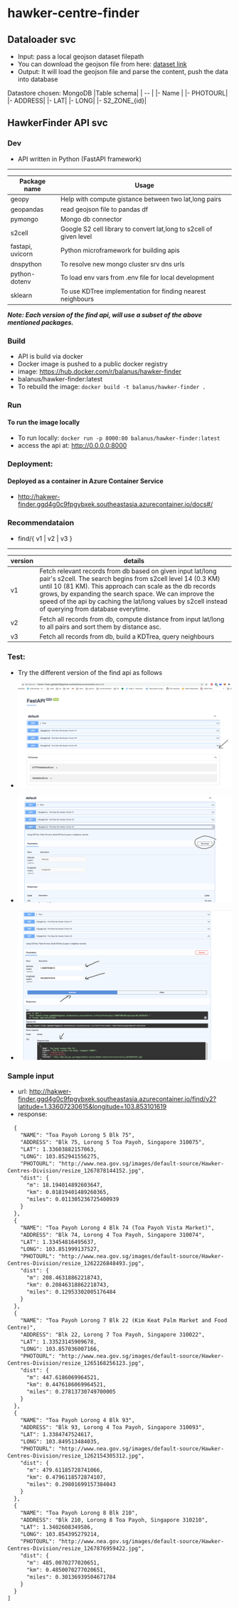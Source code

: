 # hawker-centre-finder

## Dataloader svc
- Input: pass a local geojson dataset filepath
- You can download the geojson file from here: [dataset link](https://data.gov.sg/dataset/hawker-centres?resource_id=8a6c2f75-5511-4e03-b8f2-23ce67d30b28)
- Output: It will load the geojson file and parse the content, push the data into database

Datastore chosen: MongoDB
|Table schema|
| -- |
|- Name |
|- PHOTOURL|
|- ADDRESS|
|- LAT|
|- LONG|
|- S2_ZONE_{id}|


## HawkerFinder API svc

### Dev
- API written in Python (FastAPI framework)
----
Package name | Usage 
 --- | ---
geopy | Help with compute gistance between two lat,long pairs
geopandas | read geojson file to pandas df
pymongo | Mongo db connector
s2cell | Google S2 cell library to convert lat,long to s2cell of given level
fastapi, uvicorn | Python microframework for building apis
dnspython | To resolve new mongo cluster srv dns urls
python-dotenv | To load env vars from .env file for local development
sklearn | To use KDTree implementation for finding nearest neighbours

***Note: Each version of the find api, will use a subset of the above mentioned packages.***


### Build
- API is build via docker
- Docker image is pushed to a public docker registry
- image: https://hub.docker.com/r/balanus/hawker-finder
- balanus/hawker-finder:latest
- To rebuild the image: `docker build -t balanus/hawker-finder .`

### Run
#### To run the image locally
- To run locally: `docker run -p 8000:80 balanus/hawker-finder:latest`
- access the api at: http://0.0.0.0:8000


### Deployment:
#### Deployed as a container in Azure Container Service
- http://hakwer-finder.ggd4g0c9fpgybxek.southeastasia.azurecontainer.io/docs#/

### Recommendataion
- find/{ v1 | v2 | v3 }
----
version | details
 --- | ---
v1 | Fetch relevant records from db based on given input lat/long pair's s2cell. The search begins from s2cell level 14 (0.3 KM) until 10 (81 KM). This approach can scale as the db records grows, by expanding the search space. We can improve the speed of the api by caching the lat/long values by s2cell instead of querying from database everytime.
v2 | Fetch all records from db, compute distance from input lat/long to all pairs and sort them by distance asc.
v3 | Fetch all records from db, build a KDTrea, query neighbours



### Test:
- Try the different version of the find api as follows

-  ![img/step1.png](img/step1.png)
-  ![img/step2.png](img/step2.png)
-  ![img/step3.png](img/step3.png)

### Sample input
- url: http://hakwer-finder.ggd4g0c9fpgybxek.southeastasia.azurecontainer.io/find/v2?latitude=1.33607230615&longitude=103.853101619
- response: 
```[
  {
    "NAME": "Toa Payoh Lorong 5 Blk 75",
    "ADDRESS": "Blk 75, Lorong 5 Toa Payoh, Singapore 310075",
    "LAT": 1.33603882157063,
    "LONG": 103.852941556275,
    "PHOTOURL": "http://www.nea.gov.sg/images/default-source/Hawker-Centres-Division/resize_1267878144152.jpg",
    "dist": {
      "m": 18.194014892603647,
      "km": 0.01819401489260365,
      "miles": 0.011305236725400939
    }
  },
  {
    "NAME": "Toa Payoh Lorong 4 Blk 74 (Toa Payoh Vista Market)",
    "ADDRESS": "Blk 74, Lorong 4 Toa Payoh, Singapore 310074",
    "LAT": 1.33454816495637,
    "LONG": 103.851999137527,
    "PHOTOURL": "http://www.nea.gov.sg/images/default-source/Hawker-Centres-Division/resize_1262226848493.jpg",
    "dist": {
      "m": 208.46318862218743,
      "km": 0.20846318862218743,
      "miles": 0.12953302005176484
    }
  },
  {
    "NAME": "Toa Payoh Lorong 7 Blk 22 (Kim Keat Palm Market and Food Centre)",
    "ADDRESS": "Blk 22, Lorong 7 Toa Payoh, Singapore 310022",
    "LAT": 1.33523145909678,
    "LONG": 103.857036007166,
    "PHOTOURL": "http://www.nea.gov.sg/images/default-source/Hawker-Centres-Division/resize_1265168256123.jpg",
    "dist": {
      "m": 447.6186069964521,
      "km": 0.4476186069964521,
      "miles": 0.27813730749700005
    }
  },
  {
    "NAME": "Toa Payoh Lorong 4 Blk 93",
    "ADDRESS": "Blk 93, Lorong 4 Toa Payoh, Singapore 310093",
    "LAT": 1.3384747524617,
    "LONG": 103.849513484035,
    "PHOTOURL": "http://www.nea.gov.sg/images/default-source/Hawker-Centres-Division/resize_1262154305312.jpg",
    "dist": {
      "m": 479.61185728741066,
      "km": 0.4796118572874107,
      "miles": 0.29801699157384043
    }
  },
  {
    "NAME": "Toa Payoh Lorong 8 Blk 210",
    "ADDRESS": "Blk 210, Lorong 8 Toa Payoh, Singapore 310210",
    "LAT": 1.3402608349586,
    "LONG": 103.854395279214,
    "PHOTOURL": "http://www.nea.gov.sg/images/default-source/Hawker-Centres-Division/resize_1267876959422.jpg",
    "dist": {
      "m": 485.0070277020651,
      "km": 0.4850070277020651,
      "miles": 0.30136939504671784
    }
  }
]
```

